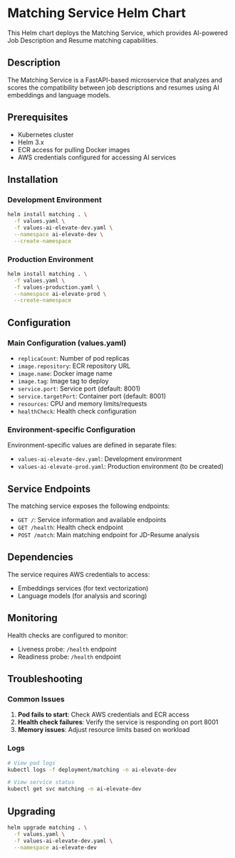 # Matching Service Helm Chart

This Helm chart deploys the Matching Service, which provides AI-powered Job Description and Resume matching capabilities.

## Description

The Matching Service is a FastAPI-based microservice that analyzes and scores the compatibility between job descriptions and resumes using AI embeddings and language models.

## Prerequisites

- Kubernetes cluster
- Helm 3.x
- ECR access for pulling Docker images
- AWS credentials configured for accessing AI services

## Installation

### Development Environment

```bash
helm install matching . \
  -f values.yaml \
  -f values-ai-elevate-dev.yaml \
  --namespace ai-elevate-dev \
  --create-namespace
```

### Production Environment

```bash
helm install matching . \
  -f values.yaml \
  -f values-production.yaml \
  --namespace ai-elevate-prod \
  --create-namespace
```

## Configuration

### Main Configuration (values.yaml)

- `replicaCount`: Number of pod replicas
- `image.repository`: ECR repository URL
- `image.name`: Docker image name
- `image.tag`: Image tag to deploy
- `service.port`: Service port (default: 8001)
- `service.targetPort`: Container port (default: 8001)
- `resources`: CPU and memory limits/requests
- `healthCheck`: Health check configuration

### Environment-specific Configuration

Environment-specific values are defined in separate files:
- `values-ai-elevate-dev.yaml`: Development environment
- `values-ai-elevate-prod.yaml`: Production environment (to be created)

## Service Endpoints

The matching service exposes the following endpoints:

- `GET /`: Service information and available endpoints
- `GET /health`: Health check endpoint
- `POST /match`: Main matching endpoint for JD-Resume analysis

## Dependencies

The service requires AWS credentials to access:
- Embeddings services (for text vectorization)
- Language models (for analysis and scoring)

## Monitoring

Health checks are configured to monitor:
- Liveness probe: `/health` endpoint
- Readiness probe: `/health` endpoint

## Troubleshooting

### Common Issues

1. **Pod fails to start**: Check AWS credentials and ECR access
2. **Health check failures**: Verify the service is responding on port 8001
3. **Memory issues**: Adjust resource limits based on workload

### Logs

```bash
# View pod logs
kubectl logs -f deployment/matching -n ai-elevate-dev

# View service status
kubectl get svc matching -n ai-elevate-dev
```

## Upgrading

```bash
helm upgrade matching . \
  -f values.yaml \
  -f values-ai-elevate-dev.yaml \
  --namespace ai-elevate-dev
```

